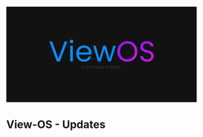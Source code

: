 ![](https://github.com/gamemaster123356/View-OS/blob/viewos-stable/ViewOS-Banner.png)
# View-OS - Updates
